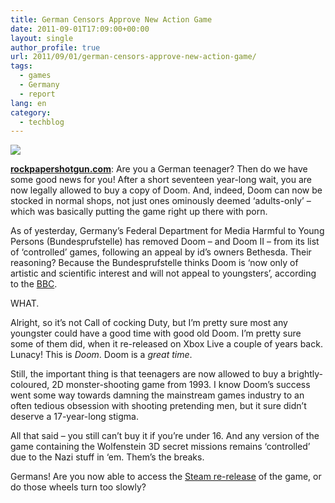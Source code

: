 ```yaml
---
title: German Censors Approve New Action Game
date: 2011-09-01T17:09:00+00:00
layout: single
author_profile: true
url: 2011/09/01/german-censors-approve-new-action-game/
tags:
  - games
  - Germany
  - report
lang: en
category: 
  - techblog
---
```

[![](http://2.bp.blogspot.com/-rZt558m5VEs/Tl-0vvKHTBI/AAAAAAAAEBM/NBIPMGSw5F0/s400/idoom.jpg)](http://2.bp.blogspot.com/-rZt558m5VEs/Tl-0vvKHTBI/AAAAAAAAEBM/NBIPMGSw5F0/s1600/idoom.jpg)

**[rockpapershotgun.com](http://www.rockpapershotgun.com/)**: Are you a German teenager? Then do we have some good news for you! After a short seventeen year-long wait, you are now legally allowed to buy a copy of Doom. And, indeed, Doom can now be stocked in normal shops, not just ones ominously deemed ‘adults-only’ – which was basically putting the game right up there with porn.

As of yesterday, Germany’s Federal Department for Media Harmful to Young Persons (Bundesprufstelle) has removed Doom – and Doom II – from its list of ‘controlled’ games, following an appeal by id’s owners Bethesda. Their reasoning? Because the Bundesprufstelle thinks Doom is ‘now only of artistic and scientific interest and will not appeal to youngsters’, according to the [BBC](http://www.bbc.co.uk/news/technology-14748027).

WHAT.

Alright, so it’s not Call of cocking Duty, but I’m pretty sure most any youngster could have a good time with good old Doom. I’m pretty sure some of them did, when it re-released on Xbox Live a couple of years back. Lunacy! This is _Doom_. Doom is a _great time_.

Still, the important thing is that teenagers are now allowed to buy a brightly-coloured, 2D monster-shooting game from 1993. I know Doom’s success went some way towards damning the mainstream games industry to an often tedious obsession with shooting pretending men, but it sure didn’t deserve a 17-year-long stigma.

All that said – you still can’t buy it if you’re under 16. And any version of the game containing the Wolfenstein 3D secret missions remains ‘controlled’ due to the Nazi stuff in ‘em. Them’s the breaks.

Germans! Are you now able to access the [Steam re-release](http://store.steampowered.com/app/2280/) of the game, or do those wheels turn too slowly?